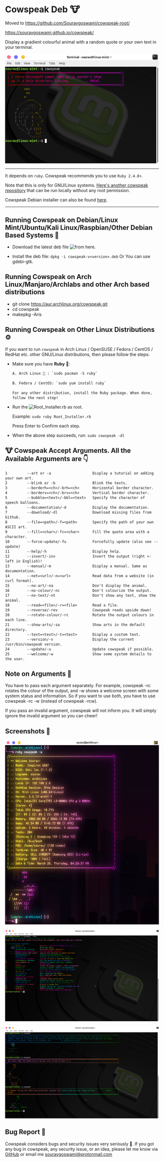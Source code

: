 # Cowspeak Deb 🐮
Moved to
https://github.com/Souravgoswami/cowspeak-root/

https://souravgoswami.github.io/cowspeak/

Display a gradient colourful animal with a random quote or your own text in your terminal.

![cowspeak](https://github.com/Souravgoswami/cowspeak-deb/blob/master/Screenshots/Screenshot_2019-01-24_23-10-28.png)

---

It depends on `ruby`. Cowspeak recommends you to use `Ruby 2.4.0+`.

Note that this is only for GNU/Linux systems. [Here's another cowspeak repository](https://github.com/Souravgoswami/cowspeak) that can be run locally without any root permission.

Cowspeak Debian installer can also be found [here](https://www.opendesktop.org/p/1271477/).

---

## Running Cowspeak on Debian/Linux Mint/Ubuntu/Kali Linux/Raspbian/Other Debian Based Systems 🐄

   + Download the latest deb file ![from here](https://github.com/Souravgoswami/cowspeak-deb).
        
   + Install the deb file:
            `dpkg -i cowspeak-v<version>.deb`
                Or
             You can use gdebi-gtk.

## Running Cowspeak on Arch Linux/Manjaro/Archlabs and other Arch based distributions

   + git clone https://aur.archlinux.org/cowspeak.git
   + cd cowspeak
   + makepkg -Aris

## Running Cowspeak on Other Linux Distributions ⚙️

If you want to run `cowspeak` in Arch Linux / OpenSUSE / Fedora / CentOS / RedHat etc. other GNU/Linux distributions, then please follow the steps:
    
   + Make sure you have **Ruby** 💎:
   
         A. Arch Linux 🏹 : `sudo pacman -S ruby`
         
         B. Fedora / CentOS: `sudo yum install ruby`
         
         For any other distribution, install the Ruby package. When done, follow the next step!

   + Run the ![Root_Installer.rb](https://github.com/Souravgoswami/cowspeak-deb/blob/master/Root_Installer.rb) as root.
         
        Example: `sudo ruby Root_Installer.rb`
         
        Press Enter to Confirm each step.

   + When the above step succeeds, run:
        `sudo cowspeak -dl`
   
## 🐮 Cowspeak Accept Arguments. All the Available Arguments are 👇
```
1         --art or -a                   Display a tutorial on adding your own art.
2         --blink or -b                 Blink the texts.
3         --borderh=<ch>/-brh=<ch>      Horizontal border character.
4         --borderv=<ch>/-brv=<ch>      Vertical border character.
5         --bubble=<text>/-bbl=<text>   Specify the character of speech balloons.
6         --documentation/-d            Display the documentation.
7         --download/-dl                Download missing files from Github.
8         --file=<path>/-f=<path>       Specify the path of your own ASCII art.
9         --fill=<char>/-fc=<char>      Fill the quote area with a character.
10        --force-update/-fu            Forcefully update (also see --update)
11        --help/-h                     Display help.
12        --invert/-inv                 Invert the output (right <- left in English)!
13        --manual/-m                   Display a manual. Same as documentation.
14        --net=<url>/-n=<url>          Read data from a website (in curl format).
15        --no-art/-na                  Don't display the animal.
16        --no-colour/-nc               Don't colourize the output.
17        --no-text/-nt                 Don't show any text, show the animal.
18        --read=<file>/-r=<file>       Read a file.
19        --reverse/-rev                Cowspeak reads upside down!
20        --rotate-colour/-rc           Rotate the output colours in each line.
21        --show-arts/-sa               Show arts in the default directory.
22        --text=<text>/-t=<text>       Display a custom text.
23        --version/-v                  Display the current /usr/bin/cowspeak version.
24        --update/-u                   Update cowspeak if possible.
25        --welcome/-w                  Show some system details to the user.
```

## Note on Arguments 📝
You have to pass each argument separately. For example, cowspeak -rc rotates the colour of the output, and -w shows a welcome screen with some system status and information. So if you want to use both, you have to use cowspeak -rc -w (instead of cowspeak -rcw).

If you pass an invalid argument, cowspeak will not inform you. It will simply ignore the invalid argument so you can cheer!

## Screenshots 📸
![alt cowspeak --welcome](https://github.com/Souravgoswami/cowspeak/blob/master/Screenshots/b.png)
 
![cowspeak](https://github.com/Souravgoswami/cowspeak-deb/blob/master/Screenshots/Screenshot_2019-03-26_04-04-36.png)
 
![cowspeak](https://github.com/Souravgoswami/cowspeak-deb/blob/master/Screenshots/Screenshot_2019-03-26_04-04-11.png)

## Bug Report 🐞
Cowspeak considers bugs and security issues very seriously 🐛. If you got any bug in cowspeak, any security issue, or an idea, please let me know via [GitHub](https://github.com/Souravgoswami/cowspeak-deb/issues/new) or email me souravgoswami@protonmail.com
